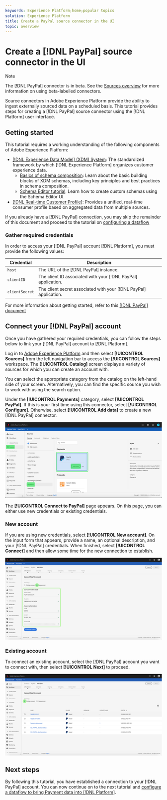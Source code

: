 ```yaml
---
keywords: Experience Platform;home;popular topics
solution: Experience Platform
title: Create a PayPal source connector in the UI
topic: overview
---
```


# Create a [!DNL PayPal] source connector in the UI

>[!NOTE]
> The [!DNL PayPal] connector is in beta. See the [Sources overview](../../../../home.md#terms-and-conditions) for more information on using beta-labelled connectors.

Source connectors in Adobe Experience Platform provide the ability to ingest externally sourced data on a scheduled basis. This tutorial provides steps for creating a [!DNL PayPal] source connector using the [!DNL Platform] user interface.

## Getting started

This tutorial requires a working understanding of the following components of Adobe Experience Platform:

*   [[!DNL Experience Data Model] (XDM) System](../../../../../xdm/home.md): The standardized framework by which [!DNL Experience Platform] organizes customer experience data.
    *   [Basics of schema composition](../../../../../xdm/schema/composition.md): Learn about the basic building blocks of XDM schemas, including key principles and best practices in schema composition.
    *   [Schema Editor tutorial](../../../../../xdm/tutorials/create-schema-ui.md): Learn how to create custom schemas using the Schema Editor UI.
*   [[!DNL Real-time Customer Profile]](../../../../../profile/home.md): Provides a unified, real-time consumer profile based on aggregated data from multiple sources.

If you already have a [!DNL PayPal] connection, you may skip the remainder of this document and proceed to the tutorial on [configuring a dataflow](../../dataflow/payments.md)

### Gather required credentials

In order to access your [!DNL PayPal] account [!DNL Platform], you must provide the following values:

| Credential | Description |
| ---------- | ----------- |
| `host` | The URL of the [!DNL PayPal] instance. |
| `clientID` | The client ID associated with your [!DNL PayPal] application. |
| `clientSecret` | The client secret associated with your [!DNL PayPal] application. |

For more information about getting started, refer to this [[!DNL PayPal] document](https://developer.paypal.com/docs/api/overview/#get-credentials)

## Connect your [!DNL PayPal] account

Once you have gathered your required credentials, you can follow the steps below to link your [!DNL PayPal] account to [!DNL Platform].

Log in to [Adobe Experience Platform](https://platform.adobe.com) and then select **[!UICONTROL Sources]** from the left navigation bar to access the **[!UICONTROL Sources]** workspace. The **[!UICONTROL Catalog]** screen displays a variety of sources for which you can create an account with.

You can select the appropriate category from the catalog on the left-hand side of your screen. Alternatively, you can find the specific source you wish to work with using the search option.

Under the **[!UICONTROL Payments]** category, select **[!UICONTROL PayPal]**. If this is your first time using this connector, select **[!UICONTROL Configure]**. Otherwise, select **[!UICONTROL Add data]** to create a new [!DNL PayPal] connector.

![catalog](../../../../images/tutorials/create/paypal/catalog.png)

The **[!UICONTROL Connect to PayPal]** page appears. On this page, you can either use new credentials or existing credentials.

### New account

If you are using new credentials, select **[!UICONTROL New account]**. On the input form that appears, provide a name, an optional description, and your [!DNL PayPal] credentials. When finished, select **[!UICONTROL Connect]** and then allow some time for the new connection to establish.

![connect](../../../../images/tutorials/create/paypal/connect.png)

### Existing account

To connect an existing account, select the [!DNL PayPal] account you want to connect with, then select **[!UICONTROL Next]** to proceed.

![existing](../../../../images/tutorials/create/paypal/existing.png)

## Next steps

By following this tutorial, you have established a connection to your [!DNL PayPal] account. You can now continue on to the next tutorial and [configure a dataflow to bring Payment data into [!DNL Platform]](../../dataflow/payments.md).